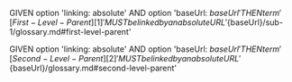 GIVEN option 'linking: absolute'
AND option 'baseUrl: ${baseUrl}'
THEN term '[First-Level-Parent][1]' MUST be linked by an absolute URL '${baseUrl}/sub-1/glossary.md#first-level-parent'

GIVEN option 'linking: absolute'
AND option 'baseUrl: ${baseUrl}'
THEN term '[Second-Level-Parent][2]' MUST be linked by an absolute URL '${baseUrl}/glossary.md#second-level-parent'

[1]: http://localhost/sub-1/glossary.md#first-level-parent "must be referred to in './sub-2/document.md' with '${baseUrl}/sub-1/glossary.md#first-level-parent'"

[2]: http://localhost/glossary.md#second-level-parent "must be referred to in './sub-1/sub-2/document.md' with '${baseUrl}/glossary.md#second-level-parent'"
